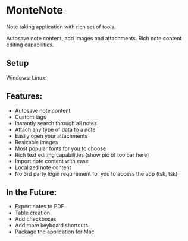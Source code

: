 # MonteNote

Note taking application with rich set of tools.

Autosave note content, add images and attachments. Rich note content editing
capabilities.

## Setup

Windows:
Linux:

## Features:

- Autosave note content
- Custom tags
- Instantly search through all notes
- Attach any type of data to a note
- Easily open your attachments
- Resizable images
- Most popular fonts for you to choose
- Rich text editing capabilities (show pic of toolbar here)
- Import note content with ease
- Localized note content
- No 3rd party login requirement for you to access the app (tsk, tsk)

## In the Future:

- Export notes to PDF
- Table creation
- Add checkboxes
- Add more keyboard shortcuts
- Package the application for Mac





